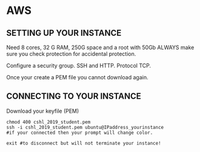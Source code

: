 # AWS

## SETTING UP YOUR INSTANCE

Need 8 cores, 32 G RAM, 250G space and a root with 50Gb
ALWAYS make sure you check protection for accidental protection. 

Configure a security group. SSH and HTTP. Protocol TCP. 

Once your create a PEM file you cannot download again. 

## CONNECTING TO YOUR INSTANCE

Download your keyfile (PEM)

```
chmod 400 cshl_2019_student.pem
ssh -i cshl_2019_student.pem ubuntu@IPaddress_yourinstance
#if your connected then your prompt will change color. 

exit #to disconnect but will not terminate your instance! 

```
